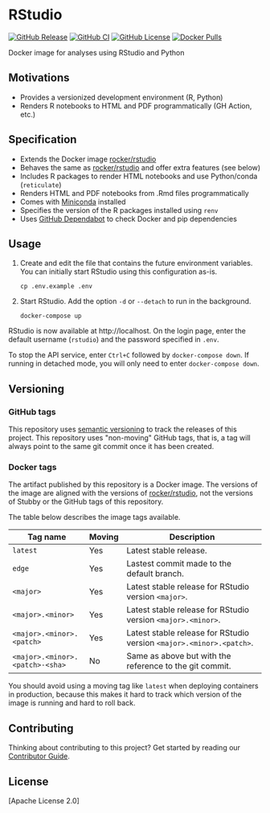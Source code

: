 # RStudio

[![GitHub Release](https://img.shields.io/github/release/tschaffter/rstudio.svg?color=94398d&labelColor=555555&logoColor=ffffff&style=for-the-badge&logo=github)](https://github.com/tschaffter/rstudio/releases)
[![GitHub CI](https://img.shields.io/github/workflow/status/tschaffter/rstudio/CI.svg?color=94398d&labelColor=555555&logoColor=ffffff&style=for-the-badge&logo=github)](https://github.com/tschaffter/rstudio)
[![GitHub License](https://img.shields.io/github/license/tschaffter/rstudio.svg?color=94398d&labelColor=555555&logoColor=ffffff&style=for-the-badge&logo=github)](https://github.com/tschaffter/rstudio/blob/main/LICENSE)
[![Docker Pulls](https://img.shields.io/docker/pulls/tschaffter/rstudio.svg?color=94398d&labelColor=555555&logoColor=ffffff&style=for-the-badge&label=pulls&logo=docker)](https://hub.docker.com/r/tschaffter/rstudio)

Docker image for analyses using RStudio and Python

## Motivations

- Provides a versionized development environment (R, Python)
- Renders R notebooks to HTML and PDF programmatically (GH Action, etc.)

## Specification

- Extends the Docker image [rocker/rstudio]
- Behaves the same as [rocker/rstudio] and offer extra features (see below)
- Includes R packages to render HTML notebooks and use Python/conda (`reticulate`)
- Renders HTML and PDF notebooks from .Rmd files programmatically
- Comes with [Miniconda] installed
- Specifies the version of the R packages installed using `renv`
- Uses [GitHub Dependabot] to check Docker and pip dependencies

## Usage

1. Create and edit the file that contains the future environment variables. You
   can initially start RStudio using this configuration as-is.

       cp .env.example .env

2. Start RStudio. Add the option `-d` or `--detach` to run in the background.

       docker-compose up

RStudio is now available at http://localhost. On the login page, enter the
default username (`rstudio`) and the password specified in `.env`.

To stop the API service, enter `Ctrl+C` followed by `docker-compose down`.  If
running in detached mode, you will only need to enter `docker-compose down`.

## Versioning

### GitHub tags

This repository uses [semantic versioning] to track the releases of this
project. This repository uses "non-moving" GitHub tags, that is, a tag will
always point to the same git commit once it has been created.

### Docker tags

The artifact published by this repository is a Docker image. The versions of the
image are aligned with the versions of [rocker/rstudio], not the versions of
Stubby or the GitHub tags of this repository.

The table below describes the image tags available.

| Tag name                        | Moving | Description
|---------------------------------|--------|------------
| `latest`                        | Yes    | Latest stable release.
| `edge`                          | Yes    | Lastest commit made to the default branch.
| `<major>`                       | Yes    | Latest stable release for RStudio version `<major>`.
| `<major>.<minor>`               | Yes    | Latest stable release for RStudio version `<major>.<minor>`.
| `<major>.<minor>.<patch>`       | Yes    | Latest stable release for RStudio version `<major>.<minor>.<patch>`.
| `<major>.<minor>.<patch>-<sha>` | No     | Same as above but with the reference to the git commit.

You should avoid using a moving tag like `latest` when deploying containers in
production, because this makes it hard to track which version of the image is
running and hard to roll back.

## Contributing

Thinking about contributing to this project? Get started by reading our
[Contributor Guide](CONTRIBUTING.md).

## License

[Apache License 2.0]

<!-- ## Starts RStudio

    docker run --rm -p 8787:8787 -e PASSWORD=yourpassword tschaffter/rstudio

### Starts RStudio using docker-compose

This repository provides a `docker-compose.yml` to enable you to store your
configuration variables to file and start RStudio with a single command.

1. Copy *.env.example* to *.env*
2. Update the variables in *.env*
3. Start RStudio

        docker-compose up -d

## Change the default username

The default username set by [rocker/rstudio] is `rstudio`. It is recommended to
use a different username for better security. This is achieved by setting the
environment variable `USER`

    docker run --rm -p 8787:8787 \
        --name rstudio \
        -e USER=yourusername \
        -e PASSWORD=yourpassword \
        tschaffter/rstudio

## Set user / group identifiers

When using volumes (`-v` flags) permissions issues can arise between the host OS
and the container, [rocker/rstudio] avoid this issue by allowing you to specify
the user `USERID` and group `GROUPID`.

Ensure any volume directories on the host are owned by the same user you specify
and any permissions issues will vanish like magic.

In this instance `USERID=1000` and `GROUPID=1000`, to find yours use id user as
below:

    $ id username
    uid=1000(abc) gid=1000(abc) groups=1000(abc)

## Give the user root permissions

Set the environment variable `ROOT=true` (default is `false`).

## Set Synapse credentials

Set the environment variables `SYNAPSE_USERNAME` and `SYNAPSE_API_KEY`. If both
variables are set, they will be used to create the configuration file
`~/.synapseConfig`.

This Docker image comes with [Miniconda] installed (see below) and a conda
environment named `sage`. This environment provides the [Synapse Python client]
that you can use to interact with the collaborative platform [Synapse].

## Access logs

Follow the logs using `docker logs`

    docker logs --follow rstudio

Rotating log files are available in `/var/log/rstudio`.

## Using Conda

The image [rocker/rstudio] comes with Python2 and Python3 installed. Here we
want to give the user the freedom to use any versions of Python and packages
using conda environments. Conda environments, through the isolation of Python
dependecies, also contribute to the reproducibility of experiements.

### From the terminal

Attach to the RStudio container (here assuming that `rstudio` is the name of
the container). For better safety, it is recommended to work as a non-root user.
You can then list the environments available, activate an existing environment
or create a new one.

        host $ docker exec -it rstudio bash
        container # su yourusername
        container $ conda env list
        container $ conda activate sage

> Note: Use `conda config --set auto_activate_base false` to prevent conda from
automatically activating the default environment after logging in.

### In R

The R code below lists the environment available before activating the existing
environment named `sage`.

    > library(reticulate)
    > conda_list()
        name                              python
    1 miniconda           /opt/miniconda/bin/python
    2      sage /opt/miniconda/envs/sage/bin/python
    > use_condaenv("sage", required = TRUE)

If the environment variables `SYNAPSE_USERNAME` and `SYNAPSE_API_KEY` were set
when the container started, you should be able to login to Synapse using the
[Synapse Python client].

    > synapseclient <- reticulate::import('synapseclient')
    > syn <- synapseclient$Synapse()
    > syn$login()
    Welcome, Max Caulfield!

## Render an HTML and PDF notebook programmatically

This Docker image can be used to generate HTML and PDF notebooks from *.Rmd*
files programmatically. The command below mounts the folder `$(pwd)/notebooks`
to the container and instructs the program to render the notebook
[notebooks/notebook.Rmd](notebooks/notebook.Rmd) to HTML. The notebook generated
is saved to the same directory as the input notebook and has the same name but
with the extension `.nb.html`.

    docker run --rm \
        -v $(pwd)/notebooks:/data \
        -e RENDER_INPUT="/data/notebook.Rmd" \
        tschaffter/rstudio \
        render

Run this command to convert the notebook to PDF (TBA)

    docker run --rm \
        -v $(pwd)/notebooks:/data \
        -e RENDER_INPUT="/data/notebook.Rmd" \
        -e RENDER_OUTPUT_FORMAT="pdf_document" \
        tschaffter/rstudio \
        render -->



<!-- Links -->

[rocker/rstudio]: https://hub.docker.com/r/rocker/rstudio
[Miniconda]: https://docs.conda.io/en/latest/miniconda.html
[synapse]: https://www.synapse.org/
[Synapse Python client]: https://pypi.org/project/synapseclient/
[GitHub Dependabot]: https://docs.github.com/en/free-pro-team@latest/github/administering-a-repository/enabling-and-disabling-version-updates
[semantic versioning]: https://semver.org/
[rocker/rstudio]: https://hub.docker.com/r/rocker/rstudio
